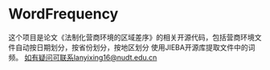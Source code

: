 # WordFrequency
这个项目是论文《法制化营商环境的区域差序》的相关开源代码，包括营商环境文件自动按日期划分，按省份划分，按地区划分
使用JIEBA开源库提取文件中的词频。
如有疑问可联系lanyixing16@nudt.edu.cn
